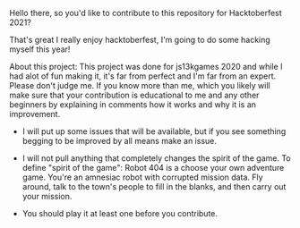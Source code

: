 Hello there, so you'd like to contribute to this repository for Hacktoberfest 2021? 

That's great I really enjoy hacktoberfest, I'm going to do some hacking myself this year!

About this project: This project was done for js13kgames 2020 and while I had alot of fun making it, it's far from perfect and I'm far from an expert. Please don't judge me. If you know more than me, which you likely will make sure that your contribution is educational to me and any other beginners by explaining in comments how it works and why it is an improvement. 

- I will put up some issues that will be available, but if you see something begging to be improved by all means make an issue. 

- I will not pull anything that completely changes the spirit of the game. To define "spirit of the game": Robot 404 is a choose your own adventure game.
You're an amnesiac robot with corrupted mission data. Fly around, talk to the town's people to fill in the blanks, and then carry out your mission.

- You should play it at least one before you contribute. 
